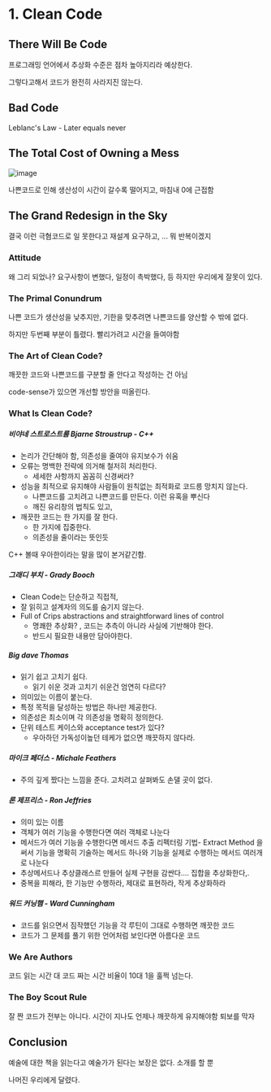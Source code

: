 # 1. Clean Code

## There Will Be Code

프로그래밍 언어에서 추상화 수준은 점차 높아지리라 예상한다.

그렇다고해서 코드가 완전히 사라지진 않는다.

## Bad Code

Leblanc's Law - Later equals never

## The Total Cost of Owning a Mess

![image](https://user-images.githubusercontent.com/72075148/132222670-8fa66d4b-7ae6-4b65-97e3-35976a7e6f8c.png)

나쁜코드로 인해 생산성이 시간이 갈수록 떨어지고, 마침내 0에 근접함

## The Grand Redesign in the Sky

결국 이런 극혐코드로 일 못한다고 재설계 요구하고, ... 뭐 반복이겠지

### Attitude

왜 그리 되었나? 요구사항이 변했다, 일정이 촉박했다, 등 하지만 우리에게 잘못이 있다.

### The Primal Conundrum

나쁜 코드가 생산성을 낮추지만, 기한을 맞추려면 나쁜코드를 양산할 수 밖에 없다.

하지만 두번째 부분이 틀렸다. 빨리가려고 시간을 들여야함

### The Art of Clean Code?

깨끗한 코드와 나쁜코드를 구분할 줄 안다고 작성하는 건 아님

code-sense가 있으면 개선할 방안을 떠올린다.

### What Is Clean Code?

##### 비야네 스트로스트룸 Bjarne Stroustrup - C++

* 논리가 간단해야 함, 의존성을 줄여야 유지보수가 쉬움 
* 오류는 명백한 전략에 의거해 철저히 처리한다.
  * 세세한 사항까지 꼼꼼히 신경써라?
* 성능을 최적으로 유지해야 사람들이 원칙없는 최적화로 코드릉 망치지 않는다.
  * 나쁜코드를 고치려고 나쁜코드를 만든다. 이런 유혹을 뿌신다
  * 깨진 유리창의 법칙도 있고,
* 깨끗한 코드는 한 가지를 잘 한다.
  * 한 가지에 집중한다.
  *  의존성을 줄이라는 뜻인듯

C++ 볼때 우아한이라는 말을 많이 본거같긴함.

##### 그래디 부치 - Grady Booch

* Clean Code는 단순하고 직접적,
* 잘 읽히고 설계자의 의도를 숨기지 않는다.
* Full of Crips abstractions and straightforward lines of control
  * 명쾌한 추상화? , 코드는 추측이 아니라 사실에 기반해야 한다.
  * 반드시 필요한 내용만 담아야한다.

##### Big dave Thomas

* 읽기 쉽고 고치기 쉽다.
  * 읽기 쉬운 것과 고치기 쉬운건 엄연히 다르다?
* 의미있는 이름이 붙는다.
* 특정 목적을 달성하는 방법은 하나만 제공한다.
* 의존성은 최소이며 각 의존성을 명확히 정의한다.
* 단위 테스트 케이스와 acceptance test가 있다?
  * 우아하던 가독성이높던 테케가 없으면 깨끗하지 않다라.

##### 마이크 페더스 - Michale Feathers

* 주의 깊게 짰다는 느낌을 준다. 고치려고 살펴봐도 손댈 곳이 없다.

##### 론 제프리스 - Ron Jeffries

* 의미 있는 이름
* 객체가 여러 기능을 수행한다면 여러 객체로 나눈다
* 메서드가 여러 기능을 수행한다면 메서드 추출 리펙터링 기법- Extract Method 을 써서 기능을 명확히 기술하는 메서드 하나와 기능을 실제로 수행하는 메서드 여러개로 나눈다
* 추상메서드나 추상클래스르 만들어 실제 구현을 감싼다.... 집합을 추상화한다,.
* 중복을 피해라, 한 기능만 수행하라, 제대로 표현하라, 작게 추상화하라

##### 워드 커닝햄 - Ward Cunningham

* 코드를 읽으면서 짐작했던 기능을 각 루틴이 그대로 수행하면 깨끗한 코드
* 코드가 그 문제를 풀기 위한 언어처럼 보인다면 아름다운 코드

### We Are Authors

코드 읽는 시간 대 코드 짜는 시간 비율이 10대 1을 훌쩍 넘는다.

### The Boy Scout Rule

잘 짠 코드가 전부는 아니다. 시간이 지나도 언제나 깨끗하게 유지해야함 퇴보를 막자



## Conclusion

예술에 대한 책을 읽는다고 예술가가 된다는 보장은 없다. 소개를 할 뿐

나머진 우리에게 달렸다.


